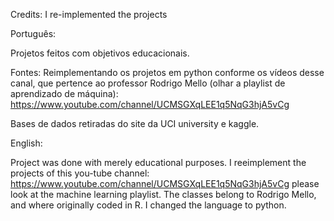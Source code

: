 Credits:
I re-implemented the projects 


Português:

Projetos feitos com objetivos educacionais.

Fontes:
Reimplementando os projetos em python conforme os vídeos desse canal, que pertence ao professor Rodrigo Mello (olhar a playlist de aprendizado de máquina):
https://www.youtube.com/channel/UCMSGXqLEE1q5NqG3hjA5vCg


Bases de dados retiradas do site da UCI university e kaggle.

English:

Project was done with merely educational purposes.
I reeimplement the projects of this you-tube channel: https://www.youtube.com/channel/UCMSGXqLEE1q5NqG3hjA5vCg
please look at the machine learning playlist.
The classes belong to Rodrigo Mello, and where originally coded in R. I changed the language to python.
